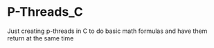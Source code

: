 # P-Threads_C
Just creating p-threads in C to do basic math formulas and have them return at the same time
